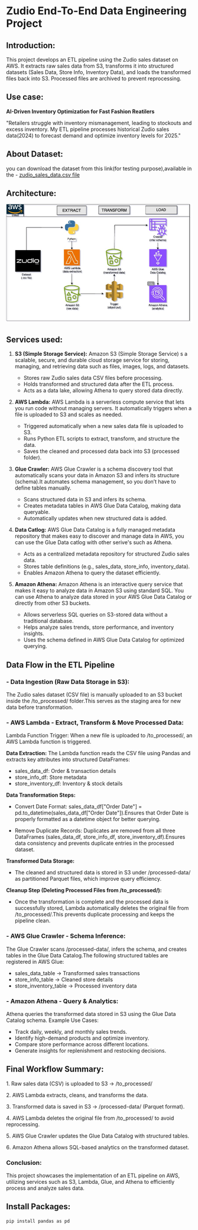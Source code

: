 # Zudio End-To-End Data Engineering Project
## Introduction:
This project develops an ETL pipeline using the Zudio sales dataset on AWS. It extracts raw sales data from S3, transforms it into structured datasets (Sales Data, Store Info, Inventory Data), and loads the transformed files back into S3. Processed files are archived to prevent reprocessing.

## Use case:
**AI-Driven Inventory Optimization for Fast Fashion Reatilers**

"Retailers struggle with inventory mismanagement, leading to stockouts and excess inventory. My ETL pipeline processes historical Zudio sales data(2024) to forecast demand and optimize inventory levels for 2025."

## About Dataset:
you can download the dataset from this link(for testing purpose),available in the - [zudio_sales_data.csv file](https://www.kaggle.com/datasets/saketkshirsagar1/zudio-sales-test-dataset)

## Architecture:
![Architecture diagram of AWS ETL Pipeline.](https://github.com/Raghul-DE/zudio-end-to-end-data-engineering-project/blob/main/zudio-etl-pipeline-architecture.jpg)

## Services used:
1. **S3 (Simple Storage Service):** Amazon S3 (Simple Storage Service) s a scalable, secure, and durable cloud storage service for storing, managing, and retrieving data such as files, images, logs, and datasets.
   - Stores raw Zudio sales data CSV files before processing.
   - Holds transformed and structured data after the ETL process.
   - Acts as a data lake, allowing Athena to query stored data directly.
    
2. **AWS Lambda:** AWS Lambda is a serverless compute service that lets you run code without managing servers. It automatically triggers when a file is uploaded to S3 and scales as needed.
    - Triggered automatically when a new sales data file is uploaded to S3.
    - Runs Python ETL scripts to extract, transform, and structure the data.
    - Saves the cleaned and processed data back into S3 (processed folder).
      
3. **Glue Crawler:** AWS Glue Crawler is a schema discovery tool that automatically scans your data in Amazon S3 and infers its structure (schema).It automates schema management, so you don’t have to define tables manually.
    - Scans structured data in S3 and infers its schema.
    - Creates metadata tables in AWS Glue Data Catalog, making data queryable.
    - Automatically updates when new structured data is added.
      
4. **Data Catlog:** AWS Glue Data Catalog is a fully managed metadata repository that makes easy to discover and manage data in AWS, you can use the Glue Data catlog with other serive's such as Athena.
    - Acts as a centralized metadata repository for structured Zudio sales data.
    - Stores table definitions (e.g., sales_data, store_info, inventory_data).
    - Enables Amazon Athena to query the dataset efficiently.
      
5. **Amazon Athena:** Amazon Athena is an interactive query service that makes it easy to analyze data in Amazon S3 using standard SQL. You can use Athena to analyze data stored in your AWS Glue Data Catalog or directly from other S3 buckets.
    - Allows serverless SQL queries on S3-stored data without a traditional database.
    - Helps analyze sales trends, store performance, and inventory insights.
    - Uses the schema defined in AWS Glue Data Catalog for optimized querying.

## Data Flow in the ETL Pipeline

### - Data Ingestion (Raw Data Storage in S3):
The Zudio sales dataset (CSV file) is manually uploaded to an S3 bucket inside the /to_processed/ folder.This serves as the staging area for new data before transformation.

### - AWS Lambda - Extract, Transform & Move Processed Data:
Lambda Function Trigger:
When a new file is uploaded to /to_processed/, an AWS Lambda function is triggered.

**Data Extraction:**
The Lambda function reads the CSV file using Pandas and extracts key attributes into structured DataFrames:

 - sales_data_df: Order & transaction details
 - store_info_df: Store metadata
 - store_inventory_df: Inventory & stock details
   
**Data Transformation Steps:**

 - Convert Date Format: sales_data_df["Order Date"] = pd.to_datetime(sales_data_df["Order Date"]).Ensures that Order Date is properly formatted as a datetime object for better querying.

 - Remove Duplicate Records: Duplicates are removed from all three DataFrames (sales_data_df, store_info_df, store_inventory_df).Ensures data consistency and prevents duplicate entries in the processed dataset.

**Transformed Data Storage:**

 - The cleaned and structured data is stored in S3 under /processed-data/ as partitioned Parquet files, which improve query efficiency.

**Cleanup Step (Deleting Processed Files from /to_processed/):**

 - Once the transformation is complete and the processed data is successfully stored, Lambda automatically deletes the original file from /to_processed/.This prevents duplicate processing and keeps the pipeline clean.

### - AWS Glue Crawler - Schema Inference:
The Glue Crawler scans /processed-data/, infers the schema, and creates tables in the Glue Data Catalog.The following structured tables are registered in AWS Glue:

 - sales_data_table → Transformed sales transactions
 - store_info_table → Cleaned store details
 - store_inventory_table → Processed inventory data

### - Amazon Athena - Query & Analytics:
Athena queries the transformed data stored in S3 using the Glue Data Catalog schema.
Example Use Cases:

 - Track daily, weekly, and monthly sales trends.
 - Identify high-demand products and optimize inventory.
 - Compare store performance across different locations.
 - Generate insights for replenishment and restocking decisions.

## Final Workflow Summary:
1️. Raw sales data (CSV) is uploaded to S3 → /to_processed/

2️. AWS Lambda extracts, cleans, and transforms the data.

3️. Transformed data is saved in S3 → /processed-data/ (Parquet format).

4️. AWS Lambda deletes the original file from /to_processed/ to avoid reprocessing.

5️. AWS Glue Crawler updates the Glue Data Catalog with structured tables.

6️. Amazon Athena allows SQL-based analytics on the transformed dataset. 

### Conclusion:
This project showcases the implementation of an ETL pipeline on AWS, utilizing services such as S3, Lambda, Glue, and Athena to efficiently process and analyze sales data.


## Install Packages:
```
pip install pandas as pd
```
